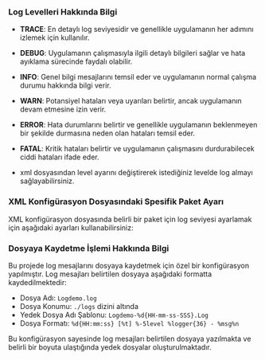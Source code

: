 ### Log Levelleri Hakkında Bilgi


- **TRACE**: En detaylı log seviyesidir ve genellikle uygulamanın her adımını izlemek için kullanılır.
- **DEBUG**: Uygulamanın çalışmasıyla ilgili detaylı bilgileri sağlar ve hata ayıklama sürecinde faydalı olabilir.
- **INFO**: Genel bilgi mesajlarını temsil eder ve uygulamanın normal çalışma durumu hakkında bilgi verir.
- **WARN**: Potansiyel hataları veya uyarıları belirtir, ancak uygulamanın devam etmesine izin verir.
- **ERROR**: Hata durumlarını belirtir ve genellikle uygulamanın beklenmeyen bir şekilde durmasına neden olan hataları temsil eder.
- **FATAL**: Kritik hataları belirtir ve uygulamanın çalışmasını durdurabilecek ciddi hataları ifade eder.

- xml dosyasından level ayarını değiştirerek istediğiniz levelde log almayı sağlayabilirsiniz.

### XML Konfigürasyon Dosyasındaki Spesifik Paket Ayarı
XML konfigürasyon dosyasında belirli bir paket için log seviyesi ayarlamak için aşağıdaki ayarları kullanabilirsiniz:


<Logger name="rvcdemo1" level="info" additivity="false">
    <AppenderRef ref="file"  />
    <AppenderRef ref="ABC"  />
</Logger> 



### Dosyaya Kaydetme İşlemi Hakkında Bilgi
Bu projede log mesajlarını dosyaya kaydetmek için özel bir konfigürasyon yapılmıştır. Log mesajları belirtilen dosyaya aşağıdaki formatta kaydedilmektedir:

- Dosya Adı: `Logdemo.log`
- Dosya Konumu: `./logs` dizini altında
- Yedek Dosya Adı Şablonu: `Logdemo-%d{HH-mm-ss-SSS}.Log`
- Dosya Formatı: `%d{HH:mm:ss} [%t] %-5level %logger{36} - %msg%n`

Bu konfigürasyon sayesinde log mesajları belirtilen dosyaya yazılmakta ve belirli bir boyuta ulaştığında yedek dosyalar oluşturulmaktadır.

